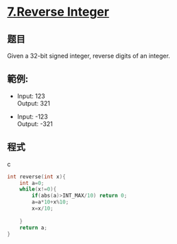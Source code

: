# [7.Reverse Integer](https://leetcode.com/problems/reverse-integer/)

## 题目

Given a 32-bit signed integer, reverse digits of an integer.

## 範例:

* Input: 123       
  Output: 321

* Input: -123      
  Output: -321      
## 程式
c
```c
int reverse(int x){
    int a=0;
    while(x!=0){
        if(abs(a)>INT_MAX/10) return 0;
        a=a*10+x%10;
        x=x/10;
        
    }
    return a;
}
```

